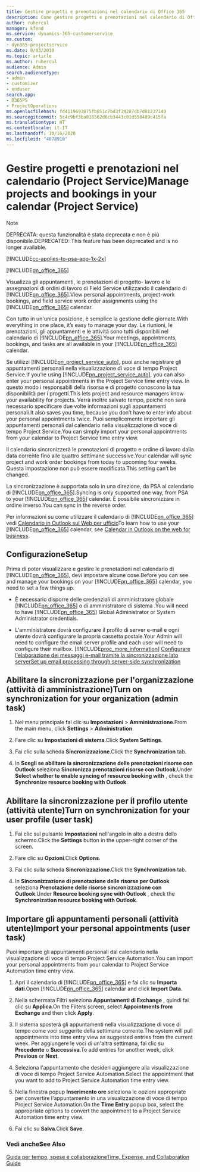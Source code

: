 ```yaml
---
title: Gestire progetti e prenotazioni nel calendario di Office 365
description: Come gestire progetti e prenotazioni nel calendario di Office 365
author: ruhercul
manager: kfend
ms.service: dynamics-365-customerservice
ms.custom:
- dyn365-projectservice
ms.date: 8/03/2018
ms.topic: article
ms.author: ruhercul
audience: Admin
search.audienceType:
- admin
- customizer
- enduser
search.app:
- D365PS
- ProjectOperations
ms.openlocfilehash: fd4119693875fb851c7bd3f34287db7d81237140
ms.sourcegitcommit: 5c4c9bf3ba018562d6cb3443c01d550489c415fa
ms.translationtype: HT
ms.contentlocale: it-IT
ms.lasthandoff: 10/16/2020
ms.locfileid: "4078910"
---
```

# <a name="manage-projects-and-bookings-in-your-calendar-project-service"></a><span data-ttu-id="50364-103">Gestire progetti e prenotazioni nel calendario (Project Service)</span><span class="sxs-lookup"><span data-stu-id="50364-103">Manage projects and bookings in your calendar (Project Service)</span></span>

> [!Note]
> <span data-ttu-id="50364-104">DEPRECATA: questa funzionalità è stata deprecata e non è più disponibile.</span><span class="sxs-lookup"><span data-stu-id="50364-104">DEPRECATED: This feature has been deprecated and is no longer available.</span></span>

[!INCLUDE[cc-applies-to-psa-app-1x-2x](../includes/cc-applies-to-psa-app-1x-2x.md)]

[!INCLUDE[pn_office_365](../includes/pn-office-365.md)] 

<span data-ttu-id="50364-105">Visualizza gli appuntamenti, le prenotazioni di progetto- lavoro e le assegnazioni di ordini di lavoro di Field Service utilizzando il calendario di [!INCLUDE[pn_office_365](../includes/pn-office-365.md)].</span><span class="sxs-lookup"><span data-stu-id="50364-105">View personal appointments, project-work bookings, and field service work order assignments using the [!INCLUDE[pn_office_365](../includes/pn-office-365.md)] calendar.</span></span>  
  
 <span data-ttu-id="50364-106">Con tutto in un'unica posizione, è semplice la gestione delle giornate.</span><span class="sxs-lookup"><span data-stu-id="50364-106">With everything in one place, it’s easy to manage your day.</span></span> <span data-ttu-id="50364-107">Le riunioni, le prenotazioni, gli appuntamenti e le attività sono tutti disponibili nel calendario di [!INCLUDE[pn_office_365](../includes/pn-office-365.md)].</span><span class="sxs-lookup"><span data-stu-id="50364-107">Your meetings, appointments, bookings, and tasks are all available in your [!INCLUDE[pn_office_365](../includes/pn-office-365.md)] calendar.</span></span>  
  
 <span data-ttu-id="50364-108">Se utilizzi [!INCLUDE[pn_project_service_auto](../includes/pn-project-service-auto.md)], puoi anche registrare gli appuntamenti personali nella visualizzazione di voce di tempo Project Service.</span><span class="sxs-lookup"><span data-stu-id="50364-108">If you’re using [!INCLUDE[pn_project_service_auto](../includes/pn-project-service-auto.md)], you can also enter your personal appointments in the Project Service time entry view.</span></span> <span data-ttu-id="50364-109">In questo modo i responsabili della risorsa e di progetto conoscono la tua disponibilità per i progetti.</span><span class="sxs-lookup"><span data-stu-id="50364-109">This lets project and resource managers know your availability for projects.</span></span> <span data-ttu-id="50364-110">Verrà inoltre salvato tempo, poiché non sarà necessario specificare due volte informazioni sugli appuntamenti personali.</span><span class="sxs-lookup"><span data-stu-id="50364-110">It also saves you time, because you don’t have to enter info about your personal appointments twice.</span></span> <span data-ttu-id="50364-111">Puoi semplicemente importare gli appuntamenti personali dal calendario nella visualizzazione di voce di tempo Project Service.</span><span class="sxs-lookup"><span data-stu-id="50364-111">You can simply import your personal appointments from your calendar to Project Service time entry view.</span></span>  
  
 <span data-ttu-id="50364-112">Il calendario sincronizzerà le prenotazioni di progetto e ordine di lavoro dalla data corrente fino alle quattro settimane successive.</span><span class="sxs-lookup"><span data-stu-id="50364-112">Your calendar will sync project and work order bookings from today to upcoming four weeks.</span></span> <span data-ttu-id="50364-113">Questa impostazione non può essere modificata.</span><span class="sxs-lookup"><span data-stu-id="50364-113">This setting can’t be changed.</span></span>  
  
 <span data-ttu-id="50364-114">La sincronizzazione è supportata solo in una direzione, da PSA al calendario di [!INCLUDE[pn_office_365](../includes/pn-office-365.md)].</span><span class="sxs-lookup"><span data-stu-id="50364-114">Syncing is only supported one way, from PSA to your [!INCLUDE[pn_office_365](../includes/pn-office-365.md)] calendar.</span></span> <span data-ttu-id="50364-115">È possibile sincronizzare in ordine inverso.</span><span class="sxs-lookup"><span data-stu-id="50364-115">You can sync in the reverse order.</span></span> 
  
 <span data-ttu-id="50364-116">Per informazioni su come utilizzare il calendario di [!INCLUDE[pn_office_365](../includes/pn-office-365.md)] vedi [Calendario in Outlook sul Web per ufficio](https://support.office.com/article/Calendar-in-Outlook-on-the-web-for-business-5219c457-d1fe-4c2f-9032-1a816b88e936)</span><span class="sxs-lookup"><span data-stu-id="50364-116">To learn how to use your [!INCLUDE[pn_office_365](../includes/pn-office-365.md)] calendar, see [Calendar in Outlook on the web for business](https://support.office.com/article/Calendar-in-Outlook-on-the-web-for-business-5219c457-d1fe-4c2f-9032-1a816b88e936).</span></span>  
  
## <a name="setup"></a><span data-ttu-id="50364-117">Configurazione</span><span class="sxs-lookup"><span data-stu-id="50364-117">Setup</span></span>  
 <span data-ttu-id="50364-118">Prima di poter visualizzare e gestire le prenotazioni nel calendario di [!INCLUDE[pn_office_365](../includes/pn-office-365.md)], devi impostare alcune cose.</span><span class="sxs-lookup"><span data-stu-id="50364-118">Before you can see and manage your bookings on your [!INCLUDE[pn_office_365](../includes/pn-office-365.md)] calendar, you need to set a few things up.</span></span>  
  
- <span data-ttu-id="50364-119">È necessario disporre delle credenziali di amministratore globale [!INCLUDE[pn_office_365](../includes/pn-office-365.md)] o di amministratore di sistema .</span><span class="sxs-lookup"><span data-stu-id="50364-119">You will need to have [!INCLUDE[pn_office_365](../includes/pn-office-365.md)] Global Administrator or System Administrator credentials.</span></span>  
  
- <span data-ttu-id="50364-120">L'amministratore dovrà configurare il profilo di server e-mail e ogni utente dovrà configurare la propria cassetta postale.</span><span class="sxs-lookup"><span data-stu-id="50364-120">Your Admin will need to configure the email server profile and each user will need to configure their mailbox.</span></span> [!INCLUDE[proc_more_information](../includes/proc-more-information.md)] <span data-ttu-id="50364-121">[Configurare l'elaborazione dei messaggi e-mail tramite la sincronizzazione lato server](https://docs.microsoft.com/dynamics365/customerengagement/on-premises/admin/set-up-server-side-synchronization-of-email-appointments-contacts-and-tasks)</span><span class="sxs-lookup"><span data-stu-id="50364-121">[Set up email processing through server-side synchronization](https://docs.microsoft.com/dynamics365/customerengagement/on-premises/admin/set-up-server-side-synchronization-of-email-appointments-contacts-and-tasks)</span></span>  
  
## <a name="turn-on-synchronization-for-your-organization-admin-task"></a><span data-ttu-id="50364-122">Abilitare la sincronizzazione per l'organizzazione (attività di amministrazione)</span><span class="sxs-lookup"><span data-stu-id="50364-122">Turn on synchronization for your organization (admin task)</span></span>  
  
1.  <span data-ttu-id="50364-123">Nel menu principale fai clic su **Impostazioni** > **Amministrazione**.</span><span class="sxs-lookup"><span data-stu-id="50364-123">From the main menu, click **Settings** > **Administration**.</span></span>  
  
2.  <span data-ttu-id="50364-124">Fare clic su **Impostazioni di sistema**.</span><span class="sxs-lookup"><span data-stu-id="50364-124">Click **System Settings**.</span></span>  
  
3.  <span data-ttu-id="50364-125">Fai clic sulla scheda **Sincronizzazione**.</span><span class="sxs-lookup"><span data-stu-id="50364-125">Click the **Synchronization** tab.</span></span>  
  
4.  <span data-ttu-id="50364-126">In **Scegli se abilitare la sincronizzazione delle prenotazioni risorse con Outlook** seleziona **Sincronizza prenotazioni risorse con Outlook**.</span><span class="sxs-lookup"><span data-stu-id="50364-126">Under **Select whether to enable syncing of resource booking with** , check the **Synchronize resource booking with Outlook**.</span></span>  
  
## <a name="turn-on-synchronization-for-your-user-profile-user-task"></a><span data-ttu-id="50364-127">Abilitare la sincronizzazione per il profilo utente (attività utente)</span><span class="sxs-lookup"><span data-stu-id="50364-127">Turn on synchronization for your user profile (user task)</span></span>  
  
1.  <span data-ttu-id="50364-128">Fai clic sul pulsante **Impostazioni** nell'angolo in alto a destra dello schermo.</span><span class="sxs-lookup"><span data-stu-id="50364-128">Click the **Settings** button in the upper-right corner of the screen.</span></span>  
  
2.  <span data-ttu-id="50364-129">Fare clic su **Opzioni**.</span><span class="sxs-lookup"><span data-stu-id="50364-129">Click **Options**.</span></span>  
  
3.  <span data-ttu-id="50364-130">Fai clic sulla scheda **Sincronizzazione**.</span><span class="sxs-lookup"><span data-stu-id="50364-130">Click the **Synchronization** tab.</span></span>  
  
4.  <span data-ttu-id="50364-131">In **Sincronizzazione di prenotazione delle risorse per Outlook** seleziona **Prenotazione delle risorse sincronizzazione con Outlook**.</span><span class="sxs-lookup"><span data-stu-id="50364-131">Under **Resource booking sync with Outlook** , check the **Synchronization resource booking with Outlook**.</span></span>  
  
## <a name="import-your-personal-appointments-user-task"></a><span data-ttu-id="50364-132">Importare gli appuntamenti personali (attività utente)</span><span class="sxs-lookup"><span data-stu-id="50364-132">Import your personal appointments (user task)</span></span>  
 <span data-ttu-id="50364-133">Puoi importare gli appuntamenti personali dal calendario nella visualizzazione di voce di tempo Project Service Automation.</span><span class="sxs-lookup"><span data-stu-id="50364-133">You can import your personal appointments from your calendar to Project Service Automation time entry view.</span></span>  
  
1. <span data-ttu-id="50364-134">Apri il calendario di [!INCLUDE[pn_office_365](../includes/pn-office-365.md)] e fai clic su **Importa dati**.</span><span class="sxs-lookup"><span data-stu-id="50364-134">Open [!INCLUDE[pn_office_365](../includes/pn-office-365.md)] calendar and click **Import Data**.</span></span>  
  
2. <span data-ttu-id="50364-135">Nella schermata Filtri seleziona **Appuntamenti di Exchange** , quindi fai clic su **Applica**.</span><span class="sxs-lookup"><span data-stu-id="50364-135">On the Filters screen, select **Appointments from Exchange** and then click **Apply**.</span></span>  
  
3. <span data-ttu-id="50364-136">Il sistema sposterà gli appuntamenti nella visualizzazione di voce di tempo come voci suggerite della settimana corrente.</span><span class="sxs-lookup"><span data-stu-id="50364-136">The system will pull appointments into time entry view as suggested entries from the current week.</span></span> <span data-ttu-id="50364-137">Per aggiungere le voci di un'altra settimana, fai clic su **Precedente** o **Successiva**.</span><span class="sxs-lookup"><span data-stu-id="50364-137">To add entries for another week, click **Previous** or **Next**.</span></span>  
  
4. <span data-ttu-id="50364-138">Seleziona l'appuntamento che desideri aggiungere alla visualizzazione di voce di tempo Project Service Automation.</span><span class="sxs-lookup"><span data-stu-id="50364-138">Select the appointment that you want to add to Project Service Automation time entry view.</span></span>  
  
5. <span data-ttu-id="50364-139">Nella finestra popup **Inserimento ore** seleziona le opzioni appropriate per convertire l'appuntamento in una visualizzazione di voce di tempo Project Service Automation.</span><span class="sxs-lookup"><span data-stu-id="50364-139">On the **Time Entry** popup box, select the appropriate options to convert the appointment to a Project Service Automation time entry view.</span></span>  
  
6. <span data-ttu-id="50364-140">Fai clic su **Salva**.</span><span class="sxs-lookup"><span data-stu-id="50364-140">Click **Save**.</span></span>  
  
### <a name="see-also"></a><span data-ttu-id="50364-141">Vedi anche</span><span class="sxs-lookup"><span data-stu-id="50364-141">See Also</span></span>  
 [<span data-ttu-id="50364-142">Guida per tempo, spese e collaborazione</span><span class="sxs-lookup"><span data-stu-id="50364-142">Time, Expense, and Collaboration Guide</span></span>](../psa/time-expense-collaboration-guide.md)
